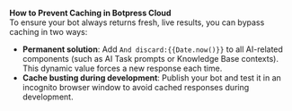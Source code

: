 
**How to Prevent Caching in Botpress Cloud**  
To ensure your bot always returns fresh, live results, you can bypass caching in two ways:

- **Permanent solution**: Add `And discard:{{Date.now()}}` to all AI-related components (such as AI Task prompts or Knowledge Base contexts). This dynamic value forces a new response each time.
- **Cache busting during development**: Publish your bot and test it in an incognito browser window to avoid cached responses during development.